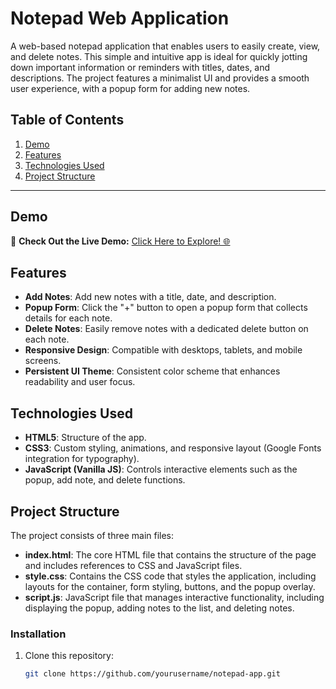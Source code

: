 # Notepad Web Application

A web-based notepad application that enables users to easily create, view, and delete notes. This simple and intuitive app is ideal for quickly jotting down important information or reminders with titles, dates, and descriptions. The project features a minimalist UI and provides a smooth user experience, with a popup form for adding new notes.

## Table of Contents
1. [Demo](#demo)
2. [Features](#features)
3. [Technologies Used](#technologies-used)
4. [Project Structure](#project-structure)

---

## Demo

🚀 **Check Out the Live Demo:** [Click Here to Explore! 🌐](https://notepad-lithigesh.static.domains/)

## Features

- **Add Notes**: Add new notes with a title, date, and description.
- **Popup Form**: Click the "+" button to open a popup form that collects details for each note.
- **Delete Notes**: Easily remove notes with a dedicated delete button on each note.
- **Responsive Design**: Compatible with desktops, tablets, and mobile screens.
- **Persistent UI Theme**: Consistent color scheme that enhances readability and user focus.

## Technologies Used

- **HTML5**: Structure of the app.
- **CSS3**: Custom styling, animations, and responsive layout (Google Fonts integration for typography).
- **JavaScript (Vanilla JS)**: Controls interactive elements such as the popup, add note, and delete functions.

## Project Structure

The project consists of three main files:

- **index.html**: The core HTML file that contains the structure of the page and includes references to CSS and JavaScript files.
- **style.css**: Contains the CSS code that styles the application, including layouts for the container, form styling, buttons, and the popup overlay.
- **script.js**: JavaScript file that manages interactive functionality, including displaying the popup, adding notes to the list, and deleting notes.

### Installation

1. Clone this repository:
   ```bash
   git clone https://github.com/yourusername/notepad-app.git
